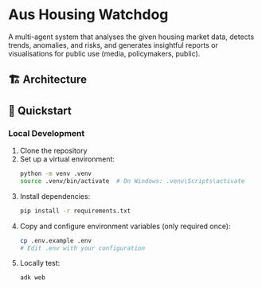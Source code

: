 # Aus Housing Watchdog

A multi-agent system that analyses the given housing market data, detects trends, anomalies, and risks, and generates insightful reports or visualisations for public use (media, policymakers, public).

## 🏗️ Architecture

## 🚀 Quickstart

### Local Development

1. Clone the repository
2. Set up a virtual environment:
   ```bash
   python -m venv .venv
   source .venv/bin/activate  # On Windows: .venv\Scripts\activate
   ```
3. Install dependencies:
   ```bash
   pip install -r requirements.txt
   ```
4. Copy and configure environment variables (only required once):
   ```bash
   cp .env.example .env
   # Edit .env with your configuration
   ```
5. Locally test:
   ```bash
   adk web
   ```
